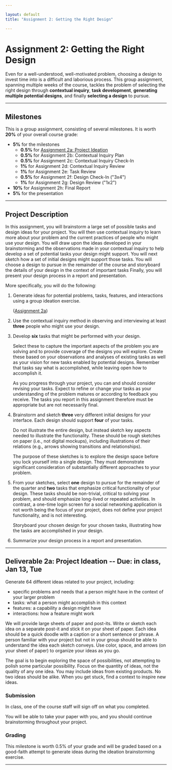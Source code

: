 ```yaml
---

layout: default
title: "Assignment 2: Getting the Right Design"

---
```


# Assignment 2: Getting the Right Design

Even for a well-understood, well-motivated problem, choosing a design to invest time into is a difficult and laborious process. 
This group assignment, spanning multiple weeks of the course, tackles the problem of selecting the right design through 
__contextual inquiry__, __task development__, __generating multiple potential designs__, and finally __selecting a design__ to pursue.

---

## Milestones

This is a group assignment, consisting of several milestones.
It is worth __20%__ of your overall course grade:

- __5%__ for the milestones 
  - __0.5%__ for [Assignment 2a: Project Ideation](#assignment2a) 
  - __0.5%__ for Assignment 2b: Contextual Inquiry Plan
  - __0.5%__ for Assignment 2c: Contextual Inquiry Check-In
  - __1%__ for Assignment 2d: Contextual Inquiry Review
  - __1%__ for Assignment 2e: Task Review
  - __0.5%__ for Assignment 2f: Design Check-In ("3x4")
  - __1%__ for Assignment 2g: Design Review ("1x2")
- __10%__ for Assignment 2h: Final Report
- __5%__ for the presentation

---

## Project Description

In this assignment, you will brainstorm a large set of possible tasks and design ideas for your project. 
You will then use contextual inquiry to learn more about your problem and the current practices of people who might use your design. 
You will draw upon the ideas developed in your brainstorming and the observations made in your contextual inquiry
to help develop a set of potential tasks your design might support. 
You will next sketch how a set of initial designs might support those tasks.
You will choose a design to pursue in the remainder of the course and storyboard the details of your design in
the context of important tasks
Finally, you will present your design process in a report and presentation.

More specifically, you will do the following:

1. Generate ideas for potential problems, tasks, features, and interactions using a group ideation exercise.

   ([Assignment 2a](#project_ideation))
    
2. Use the contextual inquiry method in observing and interviewing at least __three__ people who might use your design.

3. Develop __six__ tasks that might be performed with your design. 

   Select these to capture the important aspects of the problem you are solving and to provide coverage of the designs 
   you will explore. Create these based on your observations and analyses of existing tasks as well as your vision for 
   new tasks enabled by potential designs. Remember that tasks say what is accomplished, while leaving open how to accomplish it. 
   
   As you progress through your project, you can and should consider revising your tasks. 
   Expect to refine or change your tasks as your understanding of the problem matures or according to feedback you receive.
   The tasks you report in this assignment therefore must be appropriate but are not necessarily final.

4. Brainstorm and sketch __three__ very different initial designs for your interface. 
   Each design should support __four__ of your tasks.
   
   Do not illustrate the entire design, but instead sketch key aspects needed to illustrate the functionality. 
   These should be rough sketches on paper (i.e., not digital mockups), including illustrations of their relations 
   (e.g., arrows showing transitions and relationships).    
   
   The purpose of these sketches is to explore the design space before you lock yourself into a single design.
   They must demonstrate significant consideration of substantially different approaches to your problem.

5. From your sketches, select __one__ design to pursue for the remainder of the quarter and __two__ tasks that emphasize
   critical functionality of your design. These tasks should be non-trivial, critical to solving your problem, and should 
   emphasize long-lived or repeated activities. In contrast, a one-time login screen for a social networking application 
   is not worth being the focus of your project, does not define your project functionality, and is not interesting.

   Storyboard your chosen design for your chosen tasks, illustrating how the tasks are accomplished in your design.
    
6. Summarize your design process in a report and presentation.

---

<a name="assignment2a"></a>

## Deliverable 2a: Project Ideation -- Due: in class, Jan 13, Tue

Generate 64 different ideas related to your project, including:

- specific problems and needs that a person might have in the context of your larger problem
- tasks: what a person might accomplish in this context
- features: a capability a design might have
- interactions: how a feature might work

We will provide large sheets of paper and post-its.
Write or sketch each idea on a separate post-it and stick it on your sheet of paper.
Each idea should be a quick doodle with a caption or a short sentence or phrase. 
A person familiar with your project but not in your group should be able to understand the idea each sketch conveys.
Use color, space, and arrows (on your sheet of paper) to organize your ideas as you go.

The goal is to begin exploring the space of possibilities, not attempting to polish some particular possibility. 
Focus on the quantity of ideas, not the quality of any one idea.
You may include ideas from existing products. No two ideas should be alike.
When you get stuck, find a context to inspire new ideas.

### Submission

In class, one of the course staff will sign off on what you completed.

You will be able to take your paper with you, and you should continue brainstorming throughout your project.

### Grading

This milestone is worth 0.5% of your grade and will be graded based on a good-faith attempt to generate ideas during the ideation brainstorming exercise.

---

